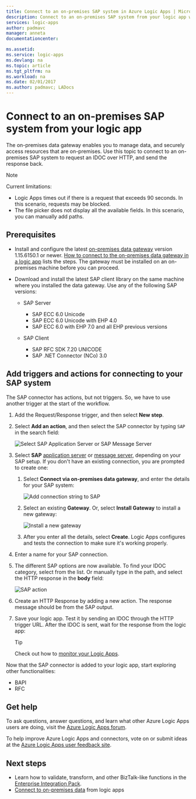```yaml
---
title: Connect to an on-premises SAP system in Azure Logic Apps | Microsoft Docs
description: Connect to an on-premises SAP system from your logic app workflow through the on-premises data gateway
services: logic-apps
author: padmavc
manager: anneta
documentationcenter: 

ms.assetid:
ms.service: logic-apps
ms.devlang: na
ms.topic: article
ms.tgt_pltfrm: na
ms.workload: na
ms.date: 02/01/2017
ms.author: padmavc; LADocs
---
```


# Connect to an on-premises SAP system from your logic app 

The on-premises data gateway enables you to manage data, and securely access resources that are on-premises. Use this topic to connect to an on-premises SAP system to request an IDOC over HTTP, and send the response back.    

> [!NOTE]
> Current limitations: 
> - Logic Apps times out if there is a request that exceeds 90 seconds. In this scenario, requests may be blocked. 
> - The file picker does not display all the available fields. In this scenario, you can manually add paths.

## Prerequisites
- Install and configure the latest [on-premises data gateway](https://www.microsoft.com/download/details.aspx?id=53127) version 1.15.6150.1 or newer. [How to connect to the on-premises data gateway in a logic app](http://aka.ms/logicapps-gateway) lists the steps. The gateway must be installed on an on-premises machine before you can proceed.

- Download and install the latest SAP client library on the same machine where you installed the data gateway. Use any of the following SAP versions: 
	- SAP Server
		- SAP ECC 6.0 Unicode
		- SAP ECC 6.0 Unicode with EHP 4.0
		- SAP ECC 6.0 with EHP 7.0 and all EHP previous versions
 
	- SAP Client
		- SAP RFC SDK 7.20 UNICODE
		- SAP .NET Connector (NCo) 3.0

## Add triggers and actions for connecting to your SAP system

The SAP connector has actions, but not triggers. 
So, we have to use another trigger at the start of the workflow. 

1. Add the Request/Response trigger, and then select **New step**.

2. Select **Add an action**, and then select the SAP connector by typing `SAP` in the search field:    

     ![Select SAP Application Server or SAP Message Server](media/logic-apps-using-sap-connector/picture1.png)

3. Select **SAP** [application server](https://wiki.scn.sap.com/wiki/display/ABAP/ABAP+Application+Server) or [message server](http://help.sap.com/saphelp_nw70/helpdata/en/40/c235c15ab7468bb31599cc759179ef/frameset.htm), depending on your SAP setup. If you don't have an existing connection, you are prompted to create one: 

   1. Select **Connect via on-premises data gateway**, and enter the details for your SAP system:   

       ![Add connection string to SAP](media/logic-apps-using-sap-connector/picture2.png)  

   2. Select an existing **Gateway**. Or, select **Install Gateway** to install a new gateway:    

        ![Install a new gateway](media/logic-apps-using-sap-connector/install-gateway.png)
  
   3. After you enter all the details, select **Create**. Logic Apps configures and tests the connection to make sure it's working properly.

4. Enter a name for your SAP connection.

5. The different SAP options are now available. To find your IDOC category, select from the list. 
Or manually type in the path, and select the HTTP response in the **body** field:

     ![SAP action](media/logic-apps-using-sap-connector/picture3.png)

6. Create an HTTP Response by adding a new action. The response message should be from the SAP output.

7. Save your logic app. Test it by sending an IDOC through the HTTP trigger URL. 
After the IDOC is sent, wait for the response from the logic app:   

     > [!TIP]
     > Check out how to [monitor your Logic Apps](../logic-apps/logic-apps-monitor-your-logic-apps.md).

Now that the SAP connector is added to your logic app, start exploring other functionalities:

- BAPI
- RFC

## Get help

To ask questions, answer questions, and learn what other Azure Logic Apps users 
are doing, visit the [Azure Logic Apps forum](https://social.msdn.microsoft.com/Forums/en-US/home?forum=azurelogicapps).

To help improve Azure Logic Apps and connectors, vote on or submit ideas at the 
[Azure Logic Apps user feedback site](http://aka.ms/logicapps-wish).

## Next steps

- Learn how to validate, transform, and other BizTalk-like functions in the [Enterprise Integration Pack](../logic-apps/logic-apps-enterprise-integration-overview.md). 
- [Connect to on-premises data](../logic-apps/logic-apps-gateway-connection.md) from logic apps
